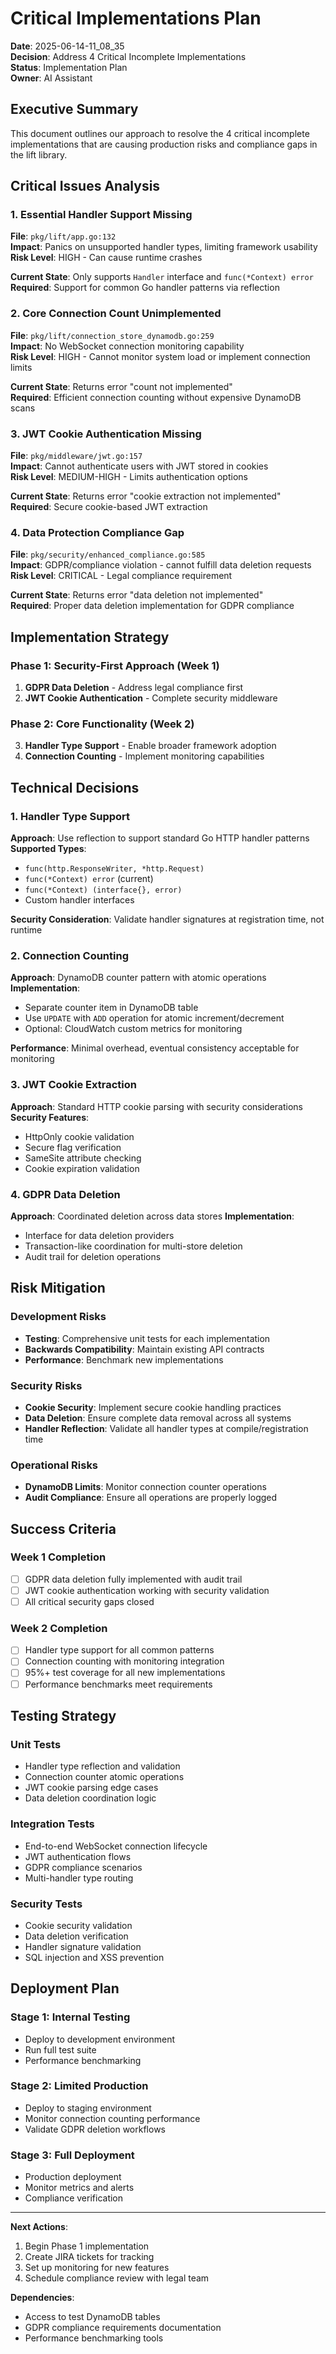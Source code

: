 # Critical Implementations Plan

**Date**: 2025-06-14-11_08_35  
**Decision**: Address 4 Critical Incomplete Implementations  
**Status**: Implementation Plan  
**Owner**: AI Assistant

## Executive Summary

This document outlines our approach to resolve the 4 critical incomplete implementations that are causing production risks and compliance gaps in the lift library.

## Critical Issues Analysis

### 1. Essential Handler Support Missing
**File**: `pkg/lift/app.go:132`  
**Impact**: Panics on unsupported handler types, limiting framework usability  
**Risk Level**: HIGH - Can cause runtime crashes  

**Current State**: Only supports `Handler` interface and `func(*Context) error`  
**Required**: Support for common Go handler patterns via reflection

### 2. Core Connection Count Unimplemented  
**File**: `pkg/lift/connection_store_dynamodb.go:259`  
**Impact**: No WebSocket connection monitoring capability  
**Risk Level**: HIGH - Cannot monitor system load or implement connection limits  

**Current State**: Returns error "count not implemented"  
**Required**: Efficient connection counting without expensive DynamoDB scans

### 3. JWT Cookie Authentication Missing
**File**: `pkg/middleware/jwt.go:157`  
**Impact**: Cannot authenticate users with JWT stored in cookies  
**Risk Level**: MEDIUM-HIGH - Limits authentication options  

**Current State**: Returns error "cookie extraction not implemented"  
**Required**: Secure cookie-based JWT extraction

### 4. Data Protection Compliance Gap
**File**: `pkg/security/enhanced_compliance.go:585`  
**Impact**: GDPR/compliance violation - cannot fulfill data deletion requests  
**Risk Level**: CRITICAL - Legal compliance requirement  

**Current State**: Returns error "data deletion not implemented"  
**Required**: Proper data deletion implementation for GDPR compliance

## Implementation Strategy

### Phase 1: Security-First Approach (Week 1)
1. **GDPR Data Deletion** - Address legal compliance first
2. **JWT Cookie Authentication** - Complete security middleware

### Phase 2: Core Functionality (Week 2)  
3. **Handler Type Support** - Enable broader framework adoption
4. **Connection Counting** - Implement monitoring capabilities

## Technical Decisions

### 1. Handler Type Support
**Approach**: Use reflection to support standard Go HTTP handler patterns
**Supported Types**:
- `func(http.ResponseWriter, *http.Request)`
- `func(*Context) error` (current)
- `func(*Context) (interface{}, error)`
- Custom handler interfaces

**Security Consideration**: Validate handler signatures at registration time, not runtime

### 2. Connection Counting
**Approach**: DynamoDB counter pattern with atomic operations
**Implementation**:
- Separate counter item in DynamoDB table
- Use `UPDATE` with `ADD` operation for atomic increment/decrement
- Optional: CloudWatch custom metrics for monitoring

**Performance**: Minimal overhead, eventual consistency acceptable for monitoring

### 3. JWT Cookie Extraction
**Approach**: Standard HTTP cookie parsing with security considerations
**Security Features**:
- HttpOnly cookie validation
- Secure flag verification
- SameSite attribute checking
- Cookie expiration validation

### 4. GDPR Data Deletion
**Approach**: Coordinated deletion across data stores
**Implementation**:
- Interface for data deletion providers
- Transaction-like coordination for multi-store deletion
- Audit trail for deletion operations

## Risk Mitigation

### Development Risks
- **Testing**: Comprehensive unit tests for each implementation
- **Backwards Compatibility**: Maintain existing API contracts
- **Performance**: Benchmark new implementations

### Security Risks
- **Cookie Security**: Implement secure cookie handling practices
- **Data Deletion**: Ensure complete data removal across all systems
- **Handler Reflection**: Validate all handler types at compile/registration time

### Operational Risks
- **DynamoDB Limits**: Monitor connection counter operations
- **Audit Compliance**: Ensure all operations are properly logged

## Success Criteria

### Week 1 Completion
- [ ] GDPR data deletion fully implemented with audit trail
- [ ] JWT cookie authentication working with security validation
- [ ] All critical security gaps closed

### Week 2 Completion  
- [ ] Handler type support for all common patterns
- [ ] Connection counting with monitoring integration
- [ ] 95%+ test coverage for all new implementations
- [ ] Performance benchmarks meet requirements

## Testing Strategy

### Unit Tests
- Handler type reflection and validation
- Connection counter atomic operations
- JWT cookie parsing edge cases
- Data deletion coordination logic

### Integration Tests
- End-to-end WebSocket connection lifecycle
- JWT authentication flows
- GDPR compliance scenarios
- Multi-handler type routing

### Security Tests
- Cookie security validation
- Data deletion verification
- Handler signature validation
- SQL injection and XSS prevention

## Deployment Plan

### Stage 1: Internal Testing
- Deploy to development environment
- Run full test suite
- Performance benchmarking

### Stage 2: Limited Production
- Deploy to staging environment
- Monitor connection counting performance
- Validate GDPR deletion workflows

### Stage 3: Full Deployment
- Production deployment
- Monitor metrics and alerts
- Compliance verification

---

**Next Actions**:
1. Begin Phase 1 implementation
2. Create JIRA tickets for tracking
3. Set up monitoring for new features
4. Schedule compliance review with legal team

**Dependencies**:
- Access to test DynamoDB tables
- GDPR compliance requirements documentation
- Performance benchmarking tools 